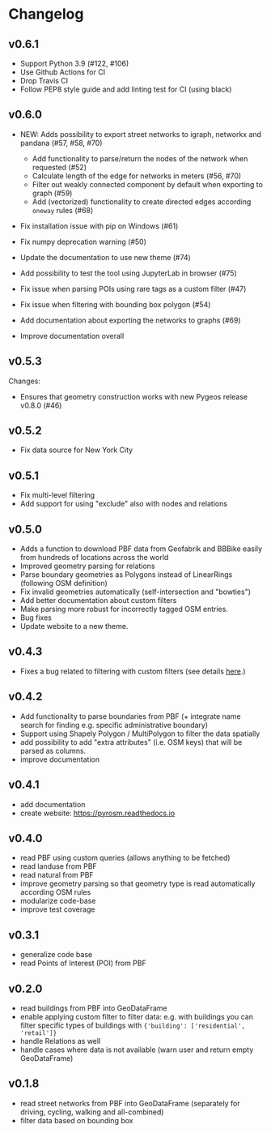 Changelog
=========

v0.6.1
------

- Support Python 3.9 (#122, #106)
- Use Github Actions for CI
- Drop Travis CI
- Follow PEP8 style guide and add linting test for CI (using black) 

v0.6.0
------

- NEW: Adds possibility to export street networks to igraph, networkx and pandana (#57, #58, #70)
  - Add functionality to parse/return the nodes of the network when requested (#52)
  - Calculate length of the edge for networks in meters (#56, #70)
  - Filter out weakly connected component by default when exporting to graph (#59)
  - Add (vectorized) functionality to create directed edges according `oneway` rules (#68)

- Fix installation issue with pip on Windows (#61)
- Fix numpy deprecation warning (#50)
- Update the documentation to use new theme (#74)
- Add possibility to test the tool using JupyterLab in browser (#75)
- Fix issue when parsing POIs using rare tags as a custom filter (#47)
- Fix issue when filtering with bounding box polygon (#54)
- Add documentation about exporting the networks to graphs (#69)
- Improve documentation overall
 

v0.5.3
------

Changes:

- Ensures that geometry construction works with new Pygeos release v0.8.0 (#46)


v0.5.2
------

- Fix data source for New York City 

v0.5.1
------

- Fix multi-level filtering 
- Add support for using "exclude" also with nodes and relations

v0.5.0
------

- Adds a function to download PBF data from Geofabrik and BBBike easily from hundreds of locations across the world
- Improved geometry parsing for relations
- Parse boundary geometries as Polygons instead of LinearRings (following OSM definition) 
- Fix invalid geometries automatically (self-intersection and "bowties")
- Add better documentation about custom filters
- Make parsing more robust for incorrectly tagged OSM entries.
- Bug fixes
- Update website to a new theme.

v0.4.3
------

- Fixes a bug related to filtering with custom filters (see details [here](https://github.com/HTenkanen/pyrosm/issues/22#issuecomment-620005087).)

v0.4.2
------

- Add functionality to parse boundaries from PBF (+ integrate name search for finding e.g. specific administrative boundary)
- Support using Shapely Polygon / MultiPolygon to filter the data spatially
- add possibility to add "extra attributes" (i.e. OSM keys) that will be parsed as columns.
- improve documentation
 
v0.4.1
------

- add documentation 
- create website: https://pyrosm.readthedocs.io

v0.4.0
------

- read PBF using custom queries (allows anything to be fetched)
- read landuse from PBF
- read natural from PBF
- improve geometry parsing so that geometry type is read automatically according OSM rules
- modularize code-base 
- improve test coverage


v0.3.1
------

- generalize code base
- read Points of Interest (POI) from PBF

v0.2.0
------

- read buildings from PBF into GeoDataFrame
- enable applying custom filter to filter data: e.g. with buildings you can filter specific 
types of buildings with `{'building': ['residential', 'retail']}`
- handle Relations as well
- handle cases where data is not available (warn user and return empty GeoDataFrame) 

v0.1.8
------

- read street networks from PBF into GeoDataFrame (separately for driving, cycling, walking and all-combined)
- filter data based on bounding box